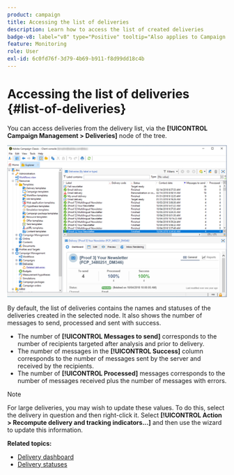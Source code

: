 ```yaml
---
product: campaign
title: Accessing the list of deliveries
description: Learn how to access the list of created deliveries
badge-v8: label="v8" type="Positive" tooltip="Also applies to Campaign v8"
feature: Monitoring
role: User
exl-id: 6c0fd76f-3d79-4b69-b911-f8d99dd18c4b
---
```

# Accessing the list of deliveries {#list-of-deliveries}

 

You can access deliveries from the delivery list, via the **[!UICONTROL Campaign Management > Deliveries]** node of the tree.

![](assets/deliveries-list.png)

By default, the list of deliveries contains the names and statuses of the deliveries created in the selected node. It also shows the number of messages to send, processed and sent with success.

* The number of **[!UICONTROL Messages to send]** corresponds to the number of recipients targeted after analysis and prior to delivery.
* The number of messages in the **[!UICONTROL Success]** column corresponds to the number of messages sent by the server and received by the recipients.
* The number of **[!UICONTROL Processed]** messages corresponds to the number of messages received plus the number of messages with errors.

>[!NOTE]
>
>For large deliveries, you may wish to update these values. To do this, select the delivery in question and then right-click it. Select **[!UICONTROL Action > Recompute delivery and tracking indicators...]** and then use the wizard to update this information.

**Related topics:**

* [Delivery dashboard](delivery-dashboard.md)
* [Delivery statuses](delivery-statuses.md)
